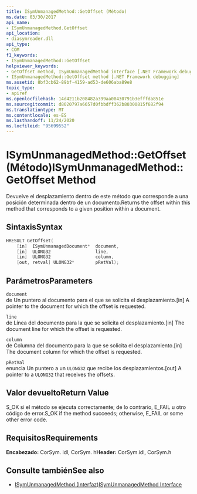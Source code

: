```yaml
---
title: ISymUnmanagedMethod::GetOffset (Método)
ms.date: 03/30/2017
api_name:
- ISymUnmanagedMethod.GetOffset
api_location:
- diasymreader.dll
api_type:
- COM
f1_keywords:
- ISymUnmanagedMethod::GetOffset
helpviewer_keywords:
- GetOffset method, ISymUnmanagedMethod interface [.NET Framework debugging]
- ISymUnmanagedMethod::GetOffset method [.NET Framework debugging]
ms.assetid: 8bf3cb62-89bf-4159-ad53-de606aba89e8
topic_type:
- apiref
ms.openlocfilehash: 14d4211b208482a399aa00430791b3efffda851e
ms.sourcegitcommit: d8020797a6657d0fbbdff362b80300815f682f94
ms.translationtype: MT
ms.contentlocale: es-ES
ms.lasthandoff: 11/24/2020
ms.locfileid: "95699552"
---
```

# <a name="isymunmanagedmethodgetoffset-method"></a><span data-ttu-id="3774c-102">ISymUnmanagedMethod::GetOffset (Método)</span><span class="sxs-lookup"><span data-stu-id="3774c-102">ISymUnmanagedMethod::GetOffset Method</span></span>

<span data-ttu-id="3774c-103">Devuelve el desplazamiento dentro de este método que corresponde a una posición determinada dentro de un documento.</span><span class="sxs-lookup"><span data-stu-id="3774c-103">Returns the offset within this method that corresponds to a given position within a document.</span></span>  
  
## <a name="syntax"></a><span data-ttu-id="3774c-104">Sintaxis</span><span class="sxs-lookup"><span data-stu-id="3774c-104">Syntax</span></span>  
  
```cpp  
HRESULT GetOffset(  
    [in]  ISymUnmanagedDocument*  document,  
    [in]  ULONG32                 line,  
    [in]  ULONG32                 column,  
    [out, retval] ULONG32*        pRetVal);  
```  
  
## <a name="parameters"></a><span data-ttu-id="3774c-105">Parámetros</span><span class="sxs-lookup"><span data-stu-id="3774c-105">Parameters</span></span>  

 `document`  
 <span data-ttu-id="3774c-106">de Un puntero al documento para el que se solicita el desplazamiento.</span><span class="sxs-lookup"><span data-stu-id="3774c-106">[in] A pointer to the document for which the offset is requested.</span></span>  
  
 `line`  
 <span data-ttu-id="3774c-107">de Línea del documento para la que se solicita el desplazamiento.</span><span class="sxs-lookup"><span data-stu-id="3774c-107">[in] The document line for which the offset is requested.</span></span>  
  
 `column`  
 <span data-ttu-id="3774c-108">de Columna del documento para la que se solicita el desplazamiento.</span><span class="sxs-lookup"><span data-stu-id="3774c-108">[in] The document column for which the offset is requested.</span></span>  
  
 `pRetVal`  
 <span data-ttu-id="3774c-109">enuncia Un puntero a un `ULONG32` que recibe los desplazamientos.</span><span class="sxs-lookup"><span data-stu-id="3774c-109">[out] A pointer to a `ULONG32` that receives the offsets.</span></span>  
  
## <a name="return-value"></a><span data-ttu-id="3774c-110">Valor devuelto</span><span class="sxs-lookup"><span data-stu-id="3774c-110">Return Value</span></span>  

 <span data-ttu-id="3774c-111">S_OK si el método se ejecuta correctamente; de lo contrario, E_FAIL u otro código de error.</span><span class="sxs-lookup"><span data-stu-id="3774c-111">S_OK if the method succeeds; otherwise, E_FAIL or some other error code.</span></span>  
  
## <a name="requirements"></a><span data-ttu-id="3774c-112">Requisitos</span><span class="sxs-lookup"><span data-stu-id="3774c-112">Requirements</span></span>  

 <span data-ttu-id="3774c-113">**Encabezado:** CorSym. idl, CorSym. h</span><span class="sxs-lookup"><span data-stu-id="3774c-113">**Header:** CorSym.idl, CorSym.h</span></span>  
  
## <a name="see-also"></a><span data-ttu-id="3774c-114">Consulte también</span><span class="sxs-lookup"><span data-stu-id="3774c-114">See also</span></span>

- [<span data-ttu-id="3774c-115">ISymUnmanagedMethod (Interfaz)</span><span class="sxs-lookup"><span data-stu-id="3774c-115">ISymUnmanagedMethod Interface</span></span>](isymunmanagedmethod-interface.md)
